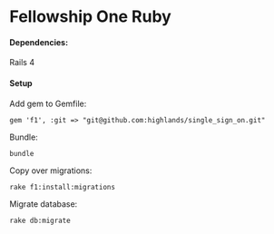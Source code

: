 # Fellowship One Ruby

#### Dependencies:

Rails 4

#### Setup

Add gem to Gemfile:

    gem 'f1', :git => "git@github.com:highlands/single_sign_on.git"

Bundle:

    bundle

Copy over migrations:

    rake f1:install:migrations

Migrate database:

    rake db:migrate


